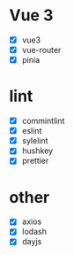 # Vue 3 
- [x] vue3
- [x] vue-router
- [x] pinia

# lint 
- [x] commintlint
- [x] eslint
- [x] sylelint
- [x] hushkey
- [x] prettier 

# other
- [x] axios
- [x] lodash
- [x] dayjs 
